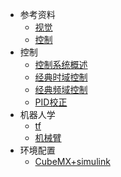 * 参考资料
  * [视觉](reference/vision.md)
  * [控制](reference/control.md)
* 控制
  * [控制系统概述](control/overview.md)
  * [经典时域控制](control/time-domain-control.md)
  * [经典频域控制](control/frequency-domain-control.md)
  * [PID校正](control/pid-correction.md)
* 机器人学
  * [tf](robotics/tf.md)
  * [机械臂](robotics/robotic_arm.md)
* 环境配置
  * [CubeMX+simulink](environment-configure/CubeMX+simulink.md)

